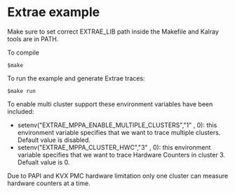 # Extrae example

Make sure to set correct EXTRAE_LIB path inside the Makefile and Kalray tools are in PATH.

To compile

```console
$make
```

To run the example and generate Extrae traces:

```console
$make run
```

To enable multi cluster support these environment variables have been included:

- setenv("EXTRAE_MPPA_ENABLE_MULTIPLE_CLUSTERS","1" , 0): this environment variable specifies that we want to trace multiple clusters. Default value is disabled.
- setenv("EXTRAE_MPPA_CLUSTER_HWC","3" , 0):  this environment variable specifies that we want to trace Hardware Counters in cluster 3. Defualt value is 0.

Due to PAPI and KVX PMC hardware limitation only one cluster can measure hardware counters at a time.
